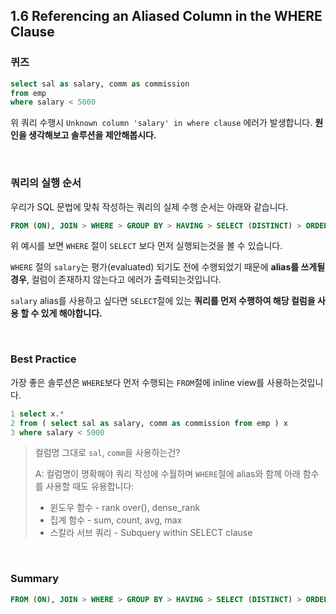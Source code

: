 ## 1.6 Referencing an Aliased Column in the WHERE Clause

### 퀴즈

~~~sql
select sal as salary, comm as commission
from emp
where salary < 5000
~~~

위 쿼리 수행시 `Unknown column 'salary' in where clause` 에러가 발생합니다. **원인을 생각해보고 솔루션을 제안해봅시다.**

<br>

### 쿼리의 실행 순서

우리가 SQL 문법에 맞춰 작성하는 쿼리의 실제 수행 순서는 아래와 같습니다.

~~~sql
FROM (ON), JOIN > WHERE > GROUP BY > HAVING > SELECT (DISTINCT) > ORDER BY
~~~

위 예시를 보면  `WHERE` 절이 `SELECT` 보다 먼저 실행되는것을 볼 수 있습니다.

`WHERE` 절의 `salary`는 평가(evaluated) 되기도 전에 수행되었기 때문에 **alias를 쓰게될 경우**, 컬럼이 존재하지 않는다고 에러가 출력되는것입니다.

`salary` alias를 사용하고 싶다면 `SELECT`절에 있는 **쿼리를 먼저 수행하여 해당 컬럼을 사용 할 수 있게 해야합니다.**

<br>

### Best Practice

가장 좋은 솔루션은 `WHERE`보다 먼저 수행되는 `FROM`절에 inline view를 사용하는것입니다. 

~~~sql
1 select x.*
2 from ( select sal as salary, comm as commission from emp ) x
3 where salary < 5000
~~~

> 컬럼명 그대로 `sal`, `comm`을 사용하는건?
>
> A: 컬럼명이 명확해야 쿼리 작성에 수월하며 `WHERE`절에 alias와 함께 아래 함수를 사용할 때도 유용합니다:
>
> - 윈도우 함수 - rank over(), dense_rank
> - 집계 함수 - sum, count, avg, max
> - 스칼라 서브 쿼리 - Subquery within SELECT clause

<br>

### Summary

~~~sql
FROM (ON), JOIN > WHERE > GROUP BY > HAVING > SELECT (DISTINCT) > ORDER BY
~~~



